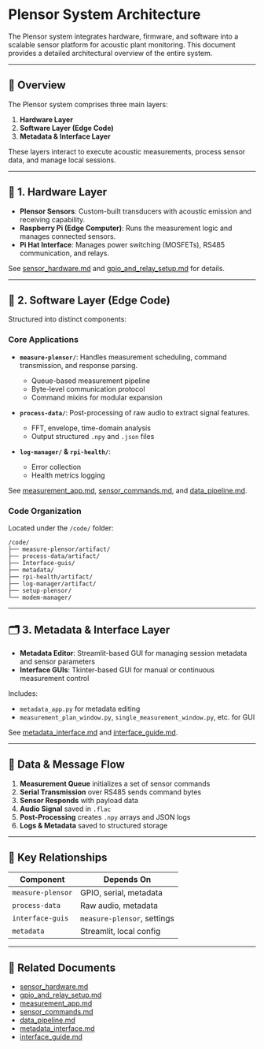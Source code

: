 # Plensor System Architecture

The Plensor system integrates hardware, firmware, and software into a scalable sensor platform for acoustic plant monitoring. This document provides a detailed architectural overview of the entire system.

---

## 📌 Overview

The Plensor system comprises three main layers:

1. **Hardware Layer**
2. **Software Layer (Edge Code)**
3. **Metadata & Interface Layer**

These layers interact to execute acoustic measurements, process sensor data, and manage local sessions.

---

## 🧱 1. Hardware Layer

- **Plensor Sensors**: Custom-built transducers with acoustic emission and receiving capability.
- **Raspberry Pi (Edge Computer)**: Runs the measurement logic and manages connected sensors.
- **Pi Hat Interface**: Manages power switching (MOSFETs), RS485 communication, and relays.

See [sensor_hardware.md](sensor_hardware.md) and [gpio_and_relay_setup.md](gpio_and_relay_setup.md) for details.

---

## 🧠 2. Software Layer (Edge Code)

Structured into distinct components:

### Core Applications

- **`measure-plensor/`**: Handles measurement scheduling, command transmission, and response parsing.
  - Queue-based measurement pipeline
  - Byte-level communication protocol
  - Command mixins for modular expansion

- **`process-data/`**: Post-processing of raw audio to extract signal features.
  - FFT, envelope, time-domain analysis
  - Output structured `.npy` and `.json` files

- **`log-manager/` & `rpi-health/`**:
  - Error collection
  - Health metrics logging

See [measurement_app.md](measurement_app.md), [sensor_commands.md](sensor_commands.md), and [data_pipeline.md](data_pipeline.md).

### Code Organization

Located under the `/code/` folder:
```
/code/
├── measure-plensor/artifact/
├── process-data/artifact/
├── Interface-guis/
├── metadata/
├── rpi-health/artifact/
├── log-manager/artifact/
├── setup-plensor/
└── modem-manager/
```

---

## 🗂️ 3. Metadata & Interface Layer

- **Metadata Editor**: Streamlit-based GUI for managing session metadata and sensor parameters
- **Interface GUIs**: Tkinter-based GUI for manual or continuous measurement control

Includes:
- `metadata_app.py` for metadata editing
- `measurement_plan_window.py`, `single_measurement_window.py`, etc. for GUI

See [metadata_interface.md](metadata_interface.md) and [interface_guide.md](interface_guide.md).

---

## 🔄 Data & Message Flow

1. **Measurement Queue** initializes a set of sensor commands
2. **Serial Transmission** over RS485 sends command bytes
3. **Sensor Responds** with payload data
4. **Audio Signal** saved in `.flac`
5. **Post-Processing** creates `.npy` arrays and JSON logs
6. **Logs & Metadata** saved to structured storage

---

## 🧩 Key Relationships

| Component            | Depends On            |
|---------------------|------------------------|
| `measure-plensor`   | GPIO, serial, metadata |
| `process-data`      | Raw audio, metadata     |
| `interface-guis`    | `measure-plensor`, settings |
| `metadata`          | Streamlit, local config |

---

## 🔗 Related Documents

- [sensor_hardware.md](sensor_hardware.md)
- [gpio_and_relay_setup.md](gpio_and_relay_setup.md)
- [measurement_app.md](measurement_app.md)
- [sensor_commands.md](sensor_commands.md)
- [data_pipeline.md](data_pipeline.md)
- [metadata_interface.md](metadata_interface.md)
- [interface_guide.md](interface_guide.md)

